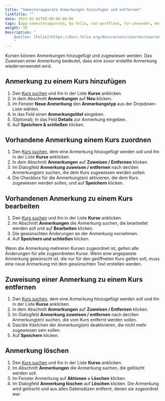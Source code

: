 ```yaml
---
title: "Semesterapparate Anmerkungen hinzufügen und entfernen"
linkTitle: ""
date: 2023-02-01T00:00:00-00:00
tags: [app-semesterapparate, by-folio, cat-workflows, for-anwender, meta-workflow_sammlung]
weight: 70
Description: "
    Quellen: [Folio](https://docs.folio.org/docs/access/courses/courses/#adding-and-removing-notes) & [GBV](https://info.gbv.de/pages/viewpage.action?pageId=843841646)
    "
---
```


Kursen können Anmerkungen hinzugefügt und zugewiesen werden. Das Zuweisen einer Anmerkung bedeutet, dass eine zuvor erstellte Anmerkung wiederverwendet wird.

## Anmerkung zu einem Kurs hinzufügen

1.  Den [Kurs suchen](https://info.gbv.de/display/FOLIOGBVEXTERN/Folio%3A+Semesterapparate+Suche+nach+Kursen+und+reservierten+Exemplaren) und ihn in der Liste **Kurse** anklicken.
2.  In dem Abschnitt **Anmerkungen** auf **Neu** klicken.
3.  Im Fenster **Neue Anmerkung** den **Anmerkungstyp** aus der Dropdown-Liste wählen.
4.  In das Feld einen **Anmerkungstitel** eingeben.
5.  (Optional); In das Feld **Details** zur Anmerkung eingeben.
6.  Auf **Speichern & schließen** klicken.

## Vorhandene Anmerkung einem Kurs zuordnen

1.  Den [Kurs suchen](https://info.gbv.de/display/FOLIOGBVEXTERN/Folio%3A+Semesterapparate+Suche+nach+Kursen+und+reservierten+Exemplaren), dem eine Anmerkung hinzugefügt werden soll und ihn in der Liste **Kurse** anklicken.
2.  In dem Abschnitt **Anmerkungen** auf **Zuweisen / Entfernen** klicken.
3.  Im Dialogfeld **Anmerkung zuweisen / entfernen** nach der/den Anmerkung(en) suchen, die dem Kurs zugewiesen werden sollen.
4.  Die Checkbox für die Anmerkung(en) aktivieren, die dem Kurs zugewiesen werden sollen, und auf **Speichern** klicken.

## Vorhandenen Anmerkung zu einem Kurs bearbeiten

1.  Den [Kurs suchen](https://info.gbv.de/display/FOLIOGBVEXTERN/Folio%3A+Semesterapparate+Suche+nach+Kursen+und+reservierten+Exemplaren) und ihn in der Liste **Kurse** anklicken.
2.  Im Abschnitt **Anmerkungen** die Anmerkung suchen, die bearbeitet werden soll und auf **Bearbeiten** klicken.
3.  Die gewünschten Änderungen an der Anmerkung vornehmen.
4.  Auf **Speichern und schließen** klicken.

Wenn die Anmerkung mehreren Kursen zugeordnet ist, gelten alle Änderungen für alle zugeordneten Kurse. Wenn eine angepasste Anmerkung gewünscht ist, die nur für den geöffneten Kurs gelten soll, muss eine neue Anmerkung mit dem gewünschten Text erstellen werden.

## Zuweisung einer Anmerkung zu einem Kurs entfernen

1.  Den [Kurs suchen](https://info.gbv.de/display/FOLIOGBVEXTERN/Folio%3A+Semesterapparate+Suche+nach+Kursen+und+reservierten+Exemplaren), dem eine Anmerkung hinzugefügt werden soll und ihn in der Liste **Kurse** anklicken.
2.  In dem Abschnitt **Anmerkungen** auf **Zuweisen / Entfernen** klicken.
3.  Im Dialogfeld **Anmerkung zuweisen / entfernen** nach der/den Anmerkung(en) suchen, die vom Kurs entfernt werden sollen.
4.  Das/die Kästchen der Anmerkung(en) deaktivieren, die nicht mehr zugewiesen sein sollen.
5.  Auf **Speichern** klicken.

## Anmerkung löschen

1.  Den [Kurs suchen](https://info.gbv.de/display/FOLIOGBVEXTERN/Folio%3A+Semesterapparate+Suche+nach+Kursen+und+reservierten+Exemplaren) und ihn in der Liste **Kurse** anklicken.
2.  Im Abschnitt **Anmerkungen** die Anmerkung suchen, die gelöscht werden soll.
3.  Im Fenster Anmerkung auf **Aktionen > Löschen** klicken.
4.  Im Dialogfeld **Anmerkung löschen** auf **Löschen** klicken. Die Anmerkung wird gelöscht und aus allen Datensätzen entfernt, denen sie zugeordnet war.
